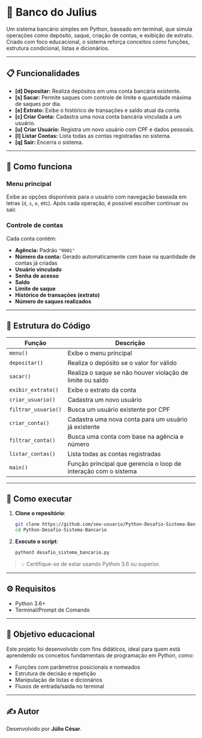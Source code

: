 # 💸 Banco do Julius

Um sistema bancário simples em Python, baseado em terminal, que simula operações como depósito, saque, criação de contas, e exibição de extrato. Criado com foco educacional, o sistema reforça conceitos como funções, estrutura condicional, listas e dicionários.

---

## 📋 Funcionalidades

* **\[d] Depositar:** Realiza depósitos em uma conta bancária existente.
* **\[s] Sacar:** Permite saques com controle de limite e quantidade máxima de saques por dia.
* **\[e] Extrato:** Exibe o histórico de transações e saldo atual da conta.
* **\[c] Criar Conta:** Cadastra uma nova conta bancária vinculada a um usuário.
* **\[u] Criar Usuário:** Registra um novo usuário com CPF e dados pessoais.
* **\[l] Listar Contas:** Lista todas as contas registradas no sistema.
* **\[q] Sair:** Encerra o sistema.

---

## 🧠 Como funciona

### Menu principal

Exibe as opções disponíveis para o usuário com navegação baseada em letras (`d`, `s`, `e`, etc). Após cada operação, é possível escolher continuar ou sair.

### Controle de contas

Cada conta contém:

* **Agência:** Padrão `"0001"`
* **Número da conta:** Gerado automaticamente com base na quantidade de contas já criadas
* **Usuário vinculado**
* **Senha de acesso**
* **Saldo**
* **Limite de saque**
* **Histórico de transações (extrato)**
* **Número de saques realizados**

---

## 📁 Estrutura do Código

| Função              | Descrição                                                       |
| ------------------- | --------------------------------------------------------------- |
| `menu()`            | Exibe o menu principal                                          |
| `depositar()`       | Realiza o depósito se o valor for válido                        |
| `sacar()`           | Realiza o saque se não houver violação de limite ou saldo       |
| `exibir_extrato()`  | Exibe o extrato da conta                                        |
| `criar_usuario()`   | Cadastra um novo usuário                                        |
| `filtrar_usuario()` | Busca um usuário existente por CPF                              |
| `criar_conta()`     | Cadastra uma nova conta para um usuário já existente            |
| `filtrar_conta()`   | Busca uma conta com base na agência e número                    |
| `listar_contas()`   | Lista todas as contas registradas                               |
| `main()`            | Função principal que gerencia o loop de interação com o sistema |

---

## 🚀 Como executar

1. **Clone o repositório**:

   ```bash
   git clone https://github.com/seu-usuario/Python-Desafio-Sistema-Bancario.git
   cd Python-Desafio-Sistema-Bancario
   ```

2. **Execute o script**:

   ```bash
   python3 desafio_sistema_bancario.py
   ```

> 💡 Certifique-se de estar usando Python 3.6 ou superior.

---

## ⚙️ Requisitos

* Python 3.6+
* Terminal/Prompt de Comando

---

## 🎯 Objetivo educacional

Este projeto foi desenvolvido com fins didáticos, ideal para quem está aprendendo os conceitos fundamentais de programação em Python, como:

* Funções com parâmetros posicionais e nomeados
* Estrutura de decisão e repetição
* Manipulação de listas e dicionários
* Fluxos de entrada/saída no terminal

---

## ✍️ Autor

Desenvolvido por **Júlio César**.

